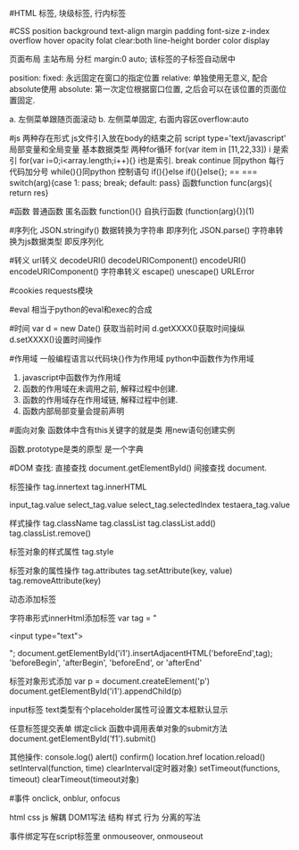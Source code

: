 #HTML
标签, 块级标签, 行内标签

#CSS
position
background
text-align
margin
padding
font-size
z-index
overflow
hover
opacity
folat
clear:both
line-height
border
color
display

页面布局
 主站布局
  分栏
margin:0 auto;
该标签的子标签自动居中

position:
fixed:  永远固定在窗口的指定位置
relative: 单独使用无意义, 配合absolute使用
absolute: 第一次定位根据窗口位置, 之后会可以在该位置的页面位置固定.

a. 左侧菜单跟随页面滚动
b. 左侧菜单固定, 右面内容区overflow:auto

#js
两种存在形式
js文件引入放在body的结束之前
script type='text/javascript'
局部变量和全局变量
基本数据类型
两种for循环 for(var item in [11,22,33])  i 是索引 for(var i=0;i<array.length;i++){} i也是索引.
break continue 同python
每行代码加分号
while(){}同python
控制语句 if(){}else if(){}else{}; == ===
switch(arg){case 1: pass; break; default: pass}
函数function func(args){ return res}


#函数
普通函数
匿名函数
function(){}
自执行函数
(function(arg){})(1)

#序列化
JSON.stringify() 数据转换为字符串 即序列化
JSON.parse() 字符串转换为js数据类型 即反序列化

#转义
url转义
decodeURI()
decodeURIComponent()
encodeURI()
encodeURIComponent()
字符串转义
escape()
unescape()
URLError

#cookies
requests模块

#eval
相当于python的eval和exec的合成

#时间
var d = new Date()
获取当前时间
d.getXXXX()获取时间操纵
d.setXXXX()设置时间操作

#作用域
一般编程语言以代码块{}作为作用域
python中函数作为作用域
1. javascript中函数作为作用域
2. 函数的作用域在未调用之前, 解释过程中创建.
3. 函数的作用域存在作用域链, 解释过程中创建.
4. 函数内部局部变量会提前声明

#面向对象
函数体中含有this关键字的就是类
用new语句创建实例

函数.prototype是类的原型 是一个字典

#DOM
查找:
直接查找 document.getElementById()
间接查找 document.

标签操作
tag.innertext
tag.innerHTML

input_tag.value
select_tag.value
select_tag.selectedIndex
testaera_tag.value

样式操作
tag.className
tag.classList
tag.classList.add()
tag.classList.remove()

标签对象的样式属性
tag.style

标签对象的属性操作
tag.attributes
tag.setAttribute(key, value)
tag.removeAttribute(key)

动态添加标签

字符串形式innerHtml添加标签
var tag = "<p><input type=\"text\"></p>";
document.getElementById('i1').insertAdjacentHTML('beforeEnd',tag);
'beforeBegin', 'afterBegin', 'beforeEnd', or 'afterEnd'

标签对象形式添加
var p = document.createElement('p')
document.getElementById('i1').appendChild(p)

input标签 text类型有个placeholder属性可设置文本框默认显示

任意标签提交表单
绑定click 函数中调用表单对象的submit方法
document.getElementById('f1').submit()

其他操作:
console.log()
alert()
confirm()
location.href
location.reload()
setInterval(function, time)
clearInterval(定时器对象)
setTimeout(functions, timeout)
clearTimeout(timeout对象)

#事件
onclick, onblur, onfocus

html css js 解耦 DOM1写法
结构 样式 行为 分离的写法

事件绑定写在script标签里
onmouseover, onmouseout
